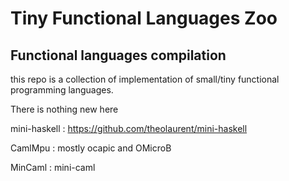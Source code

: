# Tiny Functional Languages Zoo

## Functional languages compilation

this repo is a collection of implementation
of small/tiny  functional programming languages.

There is nothing new here



mini-haskell : https://github.com/theolaurent/mini-haskell

CamlMpu : mostly ocapic and OMicroB

MinCaml : mini-caml

